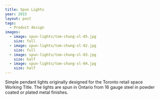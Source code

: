 ```yaml
---
title: Spun Lights
year: 2015
layout: post
tags:
  - Product design
images:
  - image: spun-lights/tom-chung-sl-05.jpg
    size: full
  - image: spun-lights/tom-chung-sl-02.jpg
    size: full
  - image: spun-lights/tom-chung-sl-03.jpg
    size: half
  - image: spun-lights/tom-chung-sl-04.jpg
    size: half    
---
```


Simple pendant lights originally designed for the Toronto retail space Working Title. The lights are spun in Ontario from 16 gauge steel in powder coated or plated metal finishes. 
